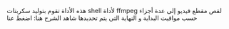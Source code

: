 هذه الأداة تقوم بتوليد سكربتات shell لأداة ffmpeg لقص مقطع فيديو إلى عدة أجزاء حسب مواقيت البداية و النهاية التي يتم تحديدها شاهد الشرح هنا: اضغط عنا
